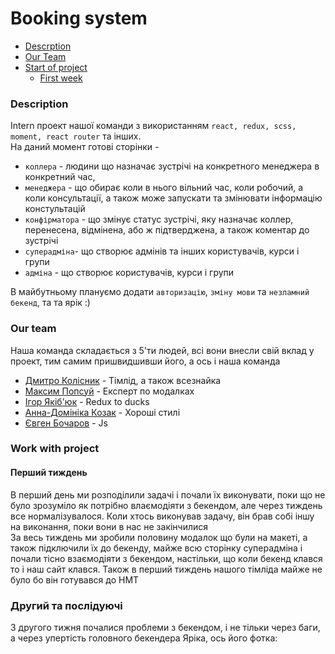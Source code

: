 # Booking system
- [Descrption](#description)
- [Our Team](#our-team)
- [Start of project](#work-with-project)
  - [First week](#перший-тиждень)

### Description

Intern проект нашої команди з використанням `react, redux, scss, moment, react router` та інших.   
На даний момент готові сторінки -
- `коллера` - людини що назначає зустрічі на конкретного менеджера в конкретний час,   
- `менеджера` - що обирає коли в нього вільний час, коли робочий, а коли консультації, а також може запускати та змінювати інформацію констультацій
- `конфірматора` - що змінує статус зустрічі, яку назначає коллер, перенесена, відмінена, або ж підтверджена, а також коментар до зустрічі
- `суперадміна`- що створює адмінів та інших користувачів, курси і групи
- `адміна` - що створює користувачів, курси і групи

В майбутньому плануємо додати `авторизацію`, `зміну мови` та `незламний бекенд`, та та ярік :)

### Our team

Наша команда складається з 5'ти людей, всі вони внесли свій вклад у проект, тим самим пришвидшивши його, а ось і наша команда

- [Дмитро Колісник](https://github.com/DmytroKolisnyk2) - Тімлід, а також всезнайка     
- [Максим Попсуй](https://github.com/MaxPopsuy)  - Експерт по модалках  
- [Ігор Якіб'юк](https://github.com/Igoryakib)   - Redux to ducks  
- [Анна-Домініка Козак](https://github.com/Anna-Dominika1) - Хороші стилі  
- [Євген Бочаров](https://github.com/Eugene-Bocharov)   - Js  


### Work with project

#### Перший тиждень
В перший день ми розподілили задачі і почали їх виконувати, поки  що не було зрозуміло як потрібно влаємодіяти з бекендом, але через тиждень все нормалізувалося. Коли хтось виконував задачу, він брав собі іншу на виконання, поки вони в нас не закінчилися  
За весь тиждень ми зробили половину модалок що були на макеті, а також підключили їх до бекенду, майже всю сторінку суперадміна і почали тісно взаємодіяти з бекендом, настільки, що коли бекенд клався то і наш сайт клався.
Також в перший тиждень нашого тімліда майже не було бо він готувався до НМТ

### Другий та послідуючі 

З другого тижня почалися проблеми з бекендом, і не тільки через баги, а через упертість головного бекендера Яріка, ось його фотка:


